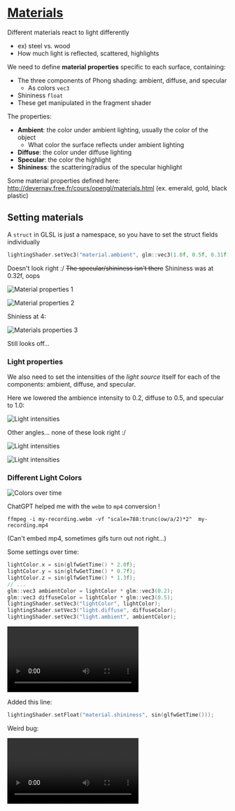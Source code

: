 # [Materials](https://learnopengl.com/Lighting/Materials)

Different materials react to light differently
* ex) steel vs. wood
* How much light is reflected, scattered, highlights

We need to define **material properties** specific to each surface, containing:
* The three components of Phong shading: ambient, diffuse, and specular
  * As colors `vec3`
* Shininess `float`
* These get manipulated in the fragment shader
 
The properties:
* **Ambient**: the color under ambient lighting, usually the color of the object
  * What color the surface reflects under ambient lighting
* **Diffuse**: the color under diffuse lighting
* **Specular**: the color the highlight
* **Shininess**: the scattering/radius of the specular highlight

Some material properties defined here: http://devernay.free.fr/cours/opengl/materials.html
(ex. emerald, gold, black plastic)

## Setting materials
A `struct` in GLSL is just a namespace, so you have to set the struct fields individually
```cpp
lightingShader.setVec3("material.ambient", glm::vec3(1.0f, 0.5f, 0.31f));
```

Doesn't look right :/ ~~The specular/shininess isn't there~~ Shininess was at 0.32f, oops

![Material properties 1](images/materials-properties-1.png)

![Material properties 2](images/materials-properties-2.png)

Shiniess at 4:

![Materials properties 3](images/materials-properties-3.png)

Still looks off...

### Light properties
We also need to set the intensities of the *light source* itself for each of the components: ambient, diffuse, and specular.

Here we lowered the ambience intensity to 0.2, diffuse to 0.5, and specular to 1.0:

![Light intensities](images/with-light-intensities-1.png)

Other angles... none of these look right :/

![Light intensities](images/with-light-intensities-2.png)

![Light intensities](images/with-light-intensities-3.png)

### Different Light Colors

![Colors over time](images/colors-over-time.gif)

ChatGPT helped me with the `webm` to `mp4` conversion !

```
ffmpeg -i my-recording.webm -vf "scale=788:trunc(ow/a/2)*2"  my-recording.mp4
```
(Can't embed mp4, sometimes gifs turn out not right...)

Some settings over time:
```cpp
lightColor.x = sin(glfwGetTime() * 2.0f);
lightColor.y = sin(glfwGetTime() * 0.7f);
lightColor.z = sin(glfwGetTime() * 1.3f);
// ...
glm::vec3 ambientColor = lightColor * glm::vec3(0.2);
glm::vec3 diffuseColor = lightColor * glm::vec3(0.5);
lightingShader.setVec3("lightColor", lightColor);
lightingShader.setVec3("light.diffuse", diffuseColor);
lightingShader.setVec3("light.ambient", ambientColor);

```

![Diffuse ambient over time](images/diffuse-ambient-over-time.mp4)

Added this line:
```cpp
lightingShader.setFloat("material.shininess", sin(glfwGetTime()));
```

Weird bug:

![Shininess bug](images/shininess-bug-overtime.mp4)
